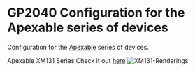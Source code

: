 # GP2040 Configuration for the Apexable series of devices

Configuration for the [Apexable](http://www.xzimei.com/) series of devices.  

Apexable XM131 Series Check it out [here](http://www.xzimei.com)
![XM131-Renderings](https://github.com/user-attachments/assets/c906fbdd-adc2-429e-8302-fe1e0fc128a2)
